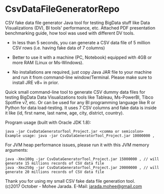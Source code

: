 # CsvDataFileGeneratorRepo
CSV fake data file generator Java tool for testing BigData stuff like Data Visualizations (DV), BI tools' performance, etc.
Attached PDF presentation benchmarking guide, how tool was used with different DV tools.

* In less than 5 seconds, you can generate a CSV data file of 5 million CSV rows (i.e. having fake data of 7 columns)

* Better to use it with a machine (PC, Notebook) equipped with 4GB or more RAM (Linux or Ms-Windows).

* No installations are required, just copy Java JAR file to your machine and run it from command-line window/Terminal. Please make sure to install JRE v8+ in prior.

Quick small command-line tool to generate CSV dummy data files for testing BigData Data Visualizations tools like 
Tableau, Ms-PowerBI, Tibco Spotfire v7, etc. Or can be used for any BI programming language like R or Python for data load-testing.
It uses 7 CSV columns and fake data is inside it like (id, first name, last name, age, city, district, country).

Program usage (built with Oracle JDK 1.8):

    java -jar CsvDataGeneratorTool_Project.jar <comma or semicolon> 
    Example usage: java -jar CsvDataGeneratorTool_Project.jar 10000000 ,

For JVM heap performance issues, please run it with this JVM memory arguments:

    java -Xmx100g -jar CsvDataGeneratorTool_Project.jar 15000000 , // will generate 15 millions records of CSV data file
    java -Xmx250g -jar CsvDataGeneratorTool_Project.jar 20000000 , // will generate 20 millions records of CSV data file

Thank you for using my small CSV fake data file generation tool.<br/>
(c)2017 October - Mohee Jarada. E-Mail: jarada.mohee@gmail.com


